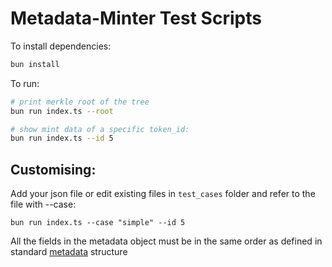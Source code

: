 # Metadata-Minter Test Scripts

To install dependencies:

```bash
bun install
```

To run:

```bash
# print merkle root of the tree
bun run index.ts --root

# show mint data of a specific token_id:
bun run index.ts --id 5
```
##  Customising:
Add your json file or edit existing files in `test_cases` folder and refer to the file with --case:
```
bun run index.ts --case "simple" --id 5
```

All the fields in the metadata object must be in the same order as defined in standard [metadata](https://github.com/kromsten/launchpad/blob/kromsten/metadata-contracts/packages/sg-metadata/src/lib.rs#L17) structure
